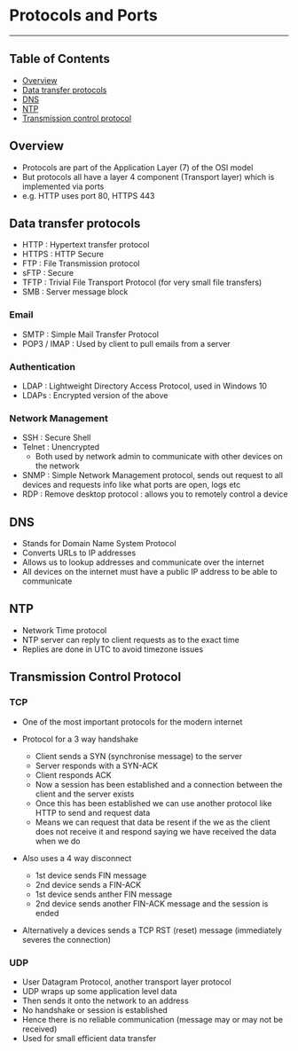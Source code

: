 # Protocols and Ports

- - - -

## Table of Contents

* [Overview](https://github.com/Sam-Ballantyne/DevNotes/blob/main/Networks/OsiModel.md#overview)
* [Data transfer protocols](https://github.com/Sam-Ballantyne/DevNotes/blob/main/Networks/OsiModel.md#data-transfer-protocols)
* [DNS](https://github.com/Sam-Ballantyne/DevNotes/blob/main/Networks/OsiModel.md#dns)
* [NTP](https://github.com/Sam-Ballantyne/DevNotes/blob/main/Networks/OsiModel.md#ntp)
* [Transmission control protocol](https://github.com/Sam-Ballantyne/DevNotes/blob/main/Networks/OsiModel.md#transmission-control-protocol)

## Overview

* Protocols are part of the Application Layer (7) of the OSI model
* But protocols all have a layer 4 component (Transport layer) which is implemented via ports
* e.g. HTTP uses port 80, HTTPS 443

## Data transfer protocols

* HTTP : Hypertext transfer protocol
* HTTPS : HTTP Secure
* FTP : File Transmission protocol
* sFTP : Secure
* TFTP : Trivial File Transport Protocol (for very small file transfers)
* SMB : Server message block

### Email

* SMTP : Simple Mail Transfer Protocol
* POP3 / IMAP : Used by client to pull emails from a server

### Authentication

* LDAP : Lightweight Directory Access Protocol, used in Windows 10
* LDAPs : Encrypted version of the above

### Network Management

* SSH : Secure Shell
* Telnet : Unencrypted
  * Both used by network admin to communicate with other devices on the network
* SNMP : Simple Network Management protocol, sends out request to all devices and requests info like what ports are open, logs etc
* RDP : Remove desktop protocol : allows you to remotely control a device

## DNS

* Stands for Domain Name System Protocol
* Converts URLs to IP addresses
* Allows us to lookup addresses and communicate over the internet
* All devices on the internet must have a public IP address to be able to communicate

## NTP

* Network Time protocol
* NTP server can reply to client requests as to the exact time
* Replies are done in UTC to avoid timezone issues

## Transmission Control Protocol

### TCP

* One of the most important protocols for the modern internet
* Protocol for a 3 way handshake
  * Client sends a SYN (synchronise message) to the server
  * Server responds with a SYN-ACK
  * Client responds ACK
  * Now a session has been established and a connection between the client and the server exists
  * Once this has been established we can use another protocol like HTTP to send and request data
  * Means we can request that data be resent if the we as the client does not receive it and respond saying we have received the data when we do

* Also uses a 4 way disconnect
  * 1st device sends FIN message
  * 2nd device sends a FIN-ACK
  * 1st device sends anther FIN message
  * 2nd device sends another FIN-ACK message and the session is ended
* Alternatively a devices sends a TCP RST (reset) message (immediately severes the connection)

### UDP

* User Datagram Protocol, another transport layer protocol
* UDP wraps up some application level data
* Then sends it onto the network to an address
* No handshake or session is established
* Hence there is no reliable communication (message may or may not be received)
* Used for small efficient data transfer
